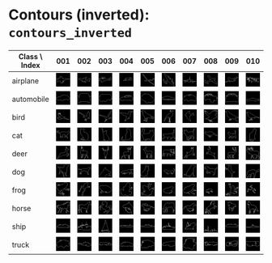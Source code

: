 # Contours (inverted): `contours_inverted`

| Class \ Index | 001 | 002 | 003 | 004 | 005 | 006 | 007 | 008 | 009 | 010 |
| ------------- | --- | --- | --- | --- | --- | --- | --- | --- | --- | --- |
| airplane | ![airplane001.png](airplane/airplane001.png) | ![airplane002.png](airplane/airplane002.png) | ![airplane003.png](airplane/airplane003.png) | ![airplane004.png](airplane/airplane004.png) | ![airplane005.png](airplane/airplane005.png) | ![airplane006.png](airplane/airplane006.png) | ![airplane007.png](airplane/airplane007.png) | ![airplane008.png](airplane/airplane008.png) | ![airplane009.png](airplane/airplane009.png) | ![airplane010.png](airplane/airplane010.png) |
| automobile | ![automobile001.png](automobile/automobile001.png) | ![automobile002.png](automobile/automobile002.png) | ![automobile003.png](automobile/automobile003.png) | ![automobile004.png](automobile/automobile004.png) | ![automobile005.png](automobile/automobile005.png) | ![automobile006.png](automobile/automobile006.png) | ![automobile007.png](automobile/automobile007.png) | ![automobile008.png](automobile/automobile008.png) | ![automobile009.png](automobile/automobile009.png) | ![automobile010.png](automobile/automobile010.png) |
| bird | ![bird001.png](bird/bird001.png) | ![bird002.png](bird/bird002.png) | ![bird003.png](bird/bird003.png) | ![bird004.png](bird/bird004.png) | ![bird005.png](bird/bird005.png) | ![bird006.png](bird/bird006.png) | ![bird007.png](bird/bird007.png) | ![bird008.png](bird/bird008.png) | ![bird009.png](bird/bird009.png) | ![bird010.png](bird/bird010.png) |
| cat | ![cat001.png](cat/cat001.png) | ![cat002.png](cat/cat002.png) | ![cat003.png](cat/cat003.png) | ![cat004.png](cat/cat004.png) | ![cat005.png](cat/cat005.png) | ![cat006.png](cat/cat006.png) | ![cat007.png](cat/cat007.png) | ![cat008.png](cat/cat008.png) | ![cat009.png](cat/cat009.png) | ![cat010.png](cat/cat010.png) |
| deer | ![deer001.png](deer/deer001.png) | ![deer002.png](deer/deer002.png) | ![deer003.png](deer/deer003.png) | ![deer004.png](deer/deer004.png) | ![deer005.png](deer/deer005.png) | ![deer006.png](deer/deer006.png) | ![deer007.png](deer/deer007.png) | ![deer008.png](deer/deer008.png) | ![deer009.png](deer/deer009.png) | ![deer010.png](deer/deer010.png) |
| dog | ![dog001.png](dog/dog001.png) | ![dog002.png](dog/dog002.png) | ![dog003.png](dog/dog003.png) | ![dog004.png](dog/dog004.png) | ![dog005.png](dog/dog005.png) | ![dog006.png](dog/dog006.png) | ![dog007.png](dog/dog007.png) | ![dog008.png](dog/dog008.png) | ![dog009.png](dog/dog009.png) | ![dog010.png](dog/dog010.png) |
| frog | ![frog001.png](frog/frog001.png) | ![frog002.png](frog/frog002.png) | ![frog003.png](frog/frog003.png) | ![frog004.png](frog/frog004.png) | ![frog005.png](frog/frog005.png) | ![frog006.png](frog/frog006.png) | ![frog007.png](frog/frog007.png) | ![frog008.png](frog/frog008.png) | ![frog009.png](frog/frog009.png) | ![frog010.png](frog/frog010.png) |
| horse | ![horse001.png](horse/horse001.png) | ![horse002.png](horse/horse002.png) | ![horse003.png](horse/horse003.png) | ![horse004.png](horse/horse004.png) | ![horse005.png](horse/horse005.png) | ![horse006.png](horse/horse006.png) | ![horse007.png](horse/horse007.png) | ![horse008.png](horse/horse008.png) | ![horse009.png](horse/horse009.png) | ![horse010.png](horse/horse010.png) |
| ship | ![ship001.png](ship/ship001.png) | ![ship002.png](ship/ship002.png) | ![ship003.png](ship/ship003.png) | ![ship004.png](ship/ship004.png) | ![ship005.png](ship/ship005.png) | ![ship006.png](ship/ship006.png) | ![ship007.png](ship/ship007.png) | ![ship008.png](ship/ship008.png) | ![ship009.png](ship/ship009.png) | ![ship010.png](ship/ship010.png) |
| truck | ![truck001.png](truck/truck001.png) | ![truck002.png](truck/truck002.png) | ![truck003.png](truck/truck003.png) | ![truck004.png](truck/truck004.png) | ![truck005.png](truck/truck005.png) | ![truck006.png](truck/truck006.png) | ![truck007.png](truck/truck007.png) | ![truck008.png](truck/truck008.png) | ![truck009.png](truck/truck009.png) | ![truck010.png](truck/truck010.png) |